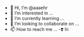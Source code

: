 - 👋 Hi, I’m @aaaehr
- 👀 I’m interested in ...
- 🌱 I’m currently learning ...
- 💞️ I’m looking to collaborate on ...
- 📫 How to reach me ...
-❣️ hi
<!---
aaaehr/aaaehr is a ✨ special ✨ repository because its `README.md` (this file) appears on your GitHub profile.
You can click the Preview link to take a look at your changes.
--->
